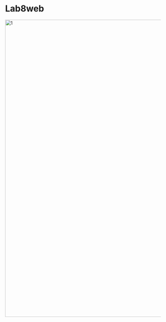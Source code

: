# Lab8web

<img width="960" alt="1" src="https://github.com/Hafidza1/Lab8web/assets/115520666/8524e43f-2c6d-473f-8f93-fa5e74287e82">
